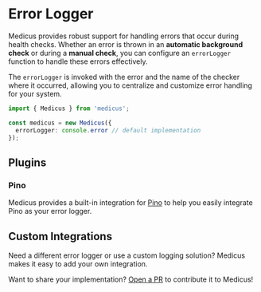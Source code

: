 # Error Logger

Medicus provides robust support for handling errors that occur during health checks. Whether an error is thrown in an **automatic background check** or during a **manual check**, you can configure an `errorLogger` function to handle these errors effectively.

The `errorLogger` is invoked with the error and the name of the checker where it occurred, allowing you to centralize and customize error handling for your system.

```ts
import { Medicus } from 'medicus';

const medicus = new Medicus({
  errorLogger: console.error // default implementation
});
```

## Plugins

### Pino

Medicus provides a built-in integration for [Pino](./integrations/pino.md) to help you easily integrate Pino as your error logger.

## Custom Integrations

Need a different error logger or use a custom logging solution? Medicus makes it easy to add your own integration.

Want to share your implementation? [Open a PR](https://github.com/arthurfiorette/medicus/pulls) to contribute it to Medicus!
